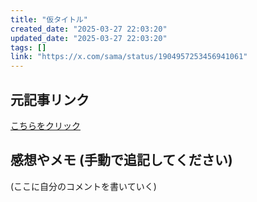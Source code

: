```yaml
---
title: "仮タイトル"
created_date: "2025-03-27 22:03:20"
updated_date: "2025-03-27 22:03:20"
tags: []
link: "https://x.com/sama/status/1904957253456941061"
---
```

## 元記事リンク
[こちらをクリック](https://x.com/sama/status/1904957253456941061)

## 感想やメモ (手動で追記してください)
(ここに自分のコメントを書いていく)
